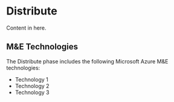 # Distribute

Content in here.

## M&E Technologies

The Distribute phase includes the following Microsoft Azure M&E technologies:

- Technology 1
- Technology 2
- Technology 3
